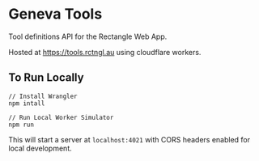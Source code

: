 # Geneva Tools
Tool definitions API for the Rectangle Web App.

Hosted at https://tools.rctngl.au using cloudflare workers.

## To Run Locally

```
// Install Wrangler
npm intall

// Run Local Worker Simulator
npm run
```

This will start a server at `localhost:4021` with CORS headers enabled for local development. 


